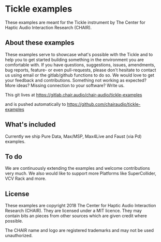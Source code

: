# Tickle examples

These examples are meant for the Tickle instrument by The Center for Haptic Audio Interaction Research (CHAIR).


## About these examples

These examples serve to showcase what's possible with the Tickle and to help you to get started building something in the environment you are comfortable with.
If you have questions, suggestions, issues, amendments, bug reports, feature- or even pull-requests, please don't hesitate to contact us using email or the gitlab/github functions to do so. We would love to get your feedback and contributions. Something not working as expected? More ideas? Missing connection to your software? Write us.

This git lives at
https://gitlab.chair.audio/chair-audio/tickle-examples

and is pushed automatically to 
https://github.com/chairaudio/tickle-examples


## What's included

Currently we ship Pure Data, Max/MSP, Max4Live and Faust (via Pd) examples.


## To do

We are continuously extending the examples and welcome contributions very much. We also would like to support more Platforms like SuperCollider, VCV Rack and more. 


## License

These examples are copyright 2018 The Center for Haptic Audio Interaction Research (CHAIR).
They are licensed under a MIT licence. They may contain bits an pieces from other sources which are given credit where possible.

The CHAIR name and logo are registered trademarks and may not be used unauthorized.
